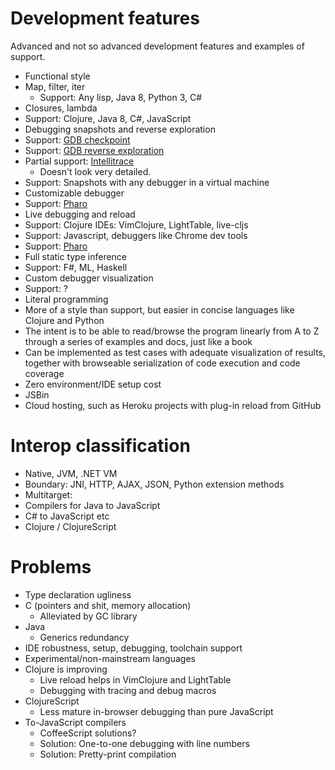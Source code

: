 # Development features

Advanced and not so advanced development features and examples of support.

- Functional style
 - Map, filter, iter
   - Support: Any lisp, Java 8, Python 3, C#
- Closures, lambda
 - Support: Clojure, Java 8, C#, JavaScript
- Debugging snapshots and reverse exploration
 - Support: [GDB checkpoint](https://sourceware.org/gdb/onlinedocs/gdb/Checkpoint_002fRestart.html)
 - Support: [GDB reverse exploration](http://www.sourceware.org/gdb/wiki/ProcessRecord/Tutorial)
 - Partial support: [Intellitrace](http://msdn.microsoft.com/en-us/magazine/ee336126.aspx)
   - Doesn't look very detailed.
 - Support: Snapshots with any debugger in a virtual machine
- Customizable debugger
 - Support: [Pharo](http://www.pharo-project.org/home)
- Live debugging and reload
 - Support: Clojure IDEs: VimClojure, LightTable, live-cljs
 - Support: Javascript, debuggers like Chrome dev tools
 - Support: [Pharo](http://www.pharo-project.org/home)
- Full static type inference
 - Support: F#, ML, Haskell
- Custom debugger visualization
 - Support: ?
- Literal programming
 - More of a style than support, but easier in concise languages like Clojure and Python
 - The intent is to be able to read/browse the program linearly from A to Z through a series of examples and docs, just like a book
 - Can be implemented as test cases with adequate visualization of results, together with browseable serialization of code execution and code coverage
- Zero environment/IDE setup cost
 - JSBin
 - Cloud hosting, such as Heroku projects with plug-in reload from GitHub
 
# Interop classification

- Native, JVM, .NET VM
- Boundary: JNI, HTTP, AJAX, JSON, Python extension methods
- Multitarget:
 - Compilers for Java to JavaScript
 - C# to JavaScript etc
 - Clojure / ClojureScript
  
# Problems

 - Type declaration ugliness
  - C (pointers and shit, memory allocation)
     - Alleviated by GC library
  - Java
     - Generics redundancy
 - IDE robustness, setup, debugging, toolchain support
  - Experimental/non-mainstream languages
  - Clojure is improving
    - Live reload helps in VimClojure and LightTable
    - Debugging with tracing and debug macros
  - ClojureScript
    - Less mature in-browser debugging than pure JavaScript
  - To-JavaScript compilers
    - CoffeeScript solutions?
    - Solution: One-to-one debugging with line numbers
    - Solution: Pretty-print compilation
    
